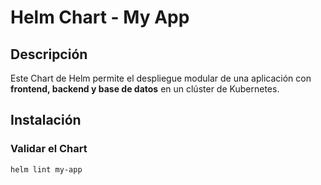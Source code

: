 # Helm Chart - My App

## Descripción
Este Chart de Helm permite el despliegue modular de una aplicación con **frontend, backend y base de datos** en un clúster de Kubernetes.

## Instalación

### Validar el Chart
```sh
helm lint my-app
